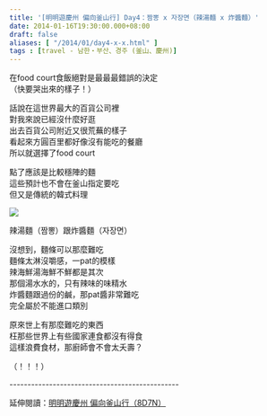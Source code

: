 ```yaml
---
title: '[明明遊慶州 偏向釜山行] Day4：짬뽕 x 자장면（辣湯麵 x 炸醬麵）'
date: 2014-01-16T19:30:00.000+08:00
draft: false
aliases: [ "/2014/01/day4-x-x.html" ]
tags : [travel - 남한・부산、경주 (釜山、慶州)]
---
```


在food court食飯絕對是最最最錯誤的決定  
（快要哭出來的樣子！）  
  
話說在這世界最大的百貨公司裡  
對我來說已經沒什麼好逛  
出去百貨公司附近又很荒蕪的樣子  
看起來方圓百里都好像沒有能吃的餐廳  
所以就選擇了food court  
  
點了應該是比較穩陣的麵  
這些預計也不會在釜山指定要吃  
但又是傳統的韓式料理  

![](/images/busanjj4j.jpg)

辣湯麵（짬뽕）跟炸醬麵（자장면）  
  
沒想到，麵條可以那麼難吃  
麵條太淋沒嚼感，一pat的模樣  
辣海鮮湯海鮮不鮮都是其次  
那個湯水水的，只有辣味的味精水  
炸醬麵跟過份的鹹，那pat醬非常難吃  
完全屬於不能進口類別  
  
原來世上有那麼難吃的東西  
枉那些世界上有些國家連食都沒有得食  
這樣浪費食材，那廚師會不會太夭壽？  
  
（！！！）  
  
\-----------------------------------------------  
  
延伸閱讀：[明明遊慶州 偏向釜山行（8D7N）](https://hidie.net/busanjj8d7n/)
